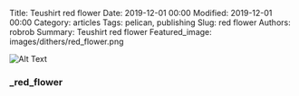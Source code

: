 Title: Teushirt red flower
Date: 2019-12-01 00:00
Modified: 2019-12-01 00:00
Category: articles
Tags: pelican, publishing
Slug: red flower
Authors: robrob
Summary: Teushirt red flower
Featured_image: images/dithers/red_flower.png

![Alt Text]({static}/original_images/red_flower_original.png)
### _red_flower
